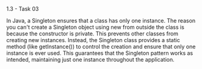 1.3 - Task 03

In Java, a Singleton ensures that a class has only one instance. 
The reason you can't create a Singleton object using new from outside the class is because the constructor is private. 
This prevents other classes from creating new instances. 
Instead, the Singleton class provides a static method (like getInstance()) to control the creation and ensure that only one instance is ever used. 
This guarantees that the Singleton pattern works as intended, maintaining just one instance throughout the application.